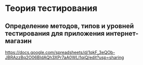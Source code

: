 # Теория тестирования

## Определение методов, типов и уровней тестирования для приложения интернет-магазин
https://docs.google.com/spreadsheets/d/1qkF_3eQOb-JBRAzzBq2O06BIdAQh3XPr7aA0WLl1qiQ/edit?usp=sharing
